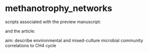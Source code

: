 # methanotrophy_networks
scripts associated with the preview manuscript:

and the article:

aim: describe environmental and mixed-culture microbial community correlations to CH4 cycle
